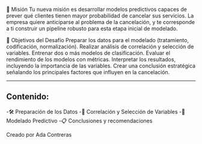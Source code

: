 🎯 Misión
Tu nueva misión es desarrollar modelos predictivos capaces de prever qué clientes tienen mayor probabilidad de cancelar sus servicios.
La empresa quiere anticiparse al problema de la cancelación, y te corresponde a ti construir un pipeline robusto para esta etapa inicial de modelado.

🧠 Objetivos del Desafío
Preparar los datos para el modelado (tratamiento, codificación, normalización).
Realizar análisis de correlación y selección de variables.
Entrenar dos o más modelos de clasificación.
Evaluar el rendimiento de los modelos con métricas.
Interpretar los resultados, incluyendo la importancia de las variables.
Crear una conclusión estratégica señalando los principales factores que influyen en la cancelación.

----------------------------------

Contenido:
-
-🛠️ Preparación de los Datos
-🎯 Correlación y Selección de Variables
-🤖 Modelado Predictivo
-📋 Conclusiones y recomendaciones

Creado por Ada Contreras
